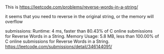 This is https://leetcode.com/problems/reverse-words-in-a-string/

it seems that you need to reverse in the original string, or the memory will overflow

submissions: 
Runtime: 4 ms, faster than 80.43% of C online submissions for Reverse Words in a String.
Memory Usage: 5.8 MB, less than 100.00% of C online submissions for Reverse Words in a String.
https://leetcode.com/submissions/detail/346144091/
